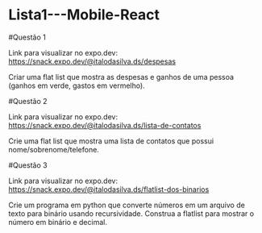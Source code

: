 # Lista1---Mobile-React

#Questão 1

Link para visualizar no expo.dev: https://snack.expo.dev/@italodasilva.ds/despesas

Criar uma flat list que mostra as despesas e ganhos de uma pessoa (ganhos em verde, gastos em vermelho).

#Questão 2

Link para visualizar no expo.dev: https://snack.expo.dev/@italodasilva.ds/lista-de-contatos

Crie uma flat list que mostra uma lista de contatos que possui nome/sobrenome/telefone.

#Questão 3

Link para visualizar no expo.dev: https://snack.expo.dev/@italodasilva.ds/flatlist-dos-binarios

Crie um programa em python que converte números em um arquivo de texto para binário usando recursividade. Construa a flatlist para mostrar o número em binário e decimal.

